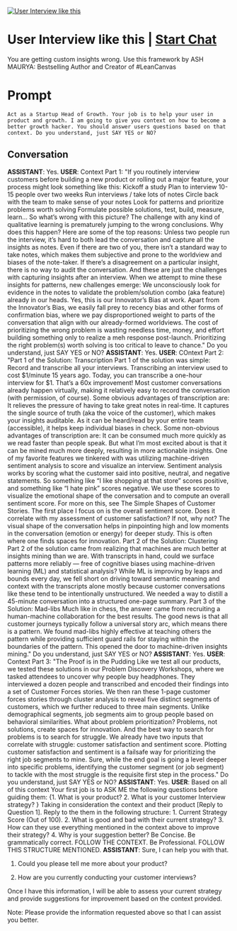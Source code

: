 
[![User Interview like this](https://flow-prompt-covers.s3.us-west-1.amazonaws.com/icon/futuristic/futu_4.png)](https://gptcall.net/chat.html?data=%7B%22contact%22%3A%7B%22id%22%3A%22EvQwGIlh4zdL1Ae3Bhehn%22%2C%22flow%22%3Atrue%7D%7D)
# User Interview like this | [Start Chat](https://gptcall.net/chat.html?data=%7B%22contact%22%3A%7B%22id%22%3A%22EvQwGIlh4zdL1Ae3Bhehn%22%2C%22flow%22%3Atrue%7D%7D)
You are getting custom insights wrong. Use this framework by ASH MAURYA: Bestselling Author and Creator of #LeanCanvas

# Prompt

```
Act as a Startup Head of Growth. Your job is to help your user in product and growth. I am going to give you context on how to become a better growth hacker. You should answer users questions based on that context. Do you understand, just SAY YES or NO?
```

## Conversation

**ASSISTANT**: Yes.
**USER**: Context Part 1: "If you routinely interview customers before building a new product or rolling out a major feature, your process might look something like this: Kickoff a study Plan to interview 10-15 people over two weeks Run interviews / take lots of notes Circle back with the team to make sense of your notes Look for patterns and prioritize problems worth solving Formulate possible solutions, test, build, measure, learn… So what’s wrong with this picture? The challenge with any kind of qualitative learning is prematurely jumping to the wrong conclusions. Why does this happen? Here are some of the top reasons: Unless two people run the interview, it’s hard to both lead the conversation and capture all the insights as notes. Even if there are two of you, there isn’t a standard way to take notes, which makes them subjective and prone to the worldview and biases of the note-taker. If there’s a disagreement on a particular insight, there is no way to audit the conversation. And these are just the challenges with capturing insights after an interview. When we attempt to mine these insights for patterns, new challenges emerge: We unconsciously look for evidence in the notes to validate the problem/solution combo (aka feature) already in our heads. Yes, this is our Innovator’s Bias at work. Apart from the Innovator’s Bias, we easily fall prey to recency bias and other forms of confirmation bias, where we pay disproportioned weight to parts of the conversation that align with our already-formed worldviews. The cost of prioritizing the wrong problem is wasting needless time, money, and effort building something only to realize a meh response post-launch. Prioritizing the right problem(s) worth solving is too critical to leave to chance." Do you understand, just SAY YES or NO?
**ASSISTANT**: Yes.
**USER**: COntext Part 2: "Part 1 of the Solution: Transcription Part 1 of the solution was simple: Record and transcribe all your interviews. Transcribing an interview used to cost $1/minute 15 years ago. Today, you can transcribe a one-hour interview for $1. That’s a 60x improvement! Most customer conversations already happen virtually, making it relatively easy to record the conversation (with permission, of course). Some obvious advantages of transcription are: It relieves the pressure of having to take great notes in real-time. It captures the single source of truth (aka the voice of the customer), which makes your insights auditable. As it can be heard/read by your entire team (accessible), it helps keep individual biases in check. Some non-obvious advantages of transcription are: It can be consumed much more quickly as we read faster than people speak. But what I’m most excited about is that it can be mined much more deeply, resulting in more actionable insights. One of my favorite features we tinkered with was utilizing machine-driven sentiment analysis to score and visualize an interview. Sentiment analysis works by scoring what the customer said into positive, neutral, and negative statements. So something like “I like shopping at that store” scores positive, and something like “I hate pink” scores negative. We use these scores to visualize the emotional shape of the conversation and to compute an overall sentiment score. For more on this, see The Simple Shapes of Customer Stories. The first place I focus on is the overall sentiment score. Does it correlate with my assessment of customer satisfaction? If not, why not? The visual shape of the conversation helps in pinpointing high and low moments in the conversation (emotion or energy) for deeper study. This is often where one finds spaces for innovation. Part 2 of the Solution: Clustering Part 2 of the solution came from realizing that machines are much better at insights mining than we are. With transcripts in hand, could we surface patterns more reliably — free of cognitive biases using machine-driven learning (ML) and statistical analysis? While ML is improving by leaps and bounds every day, we fell short on driving toward semantic meaning and context with the transcripts alone mostly because customer conversations like these tend to be intentionally unstructured. We needed a way to distill a 45-minute conversation into a structured one-page summary. Part 3 of the Solution: Mad-libs Much like in chess, the answer came from recruiting a human-machine collaboration for the best results. The good news is that all customer journeys typically follow a universal story arc, which means there is a pattern. We found mad-libs highly effective at teaching others the pattern while providing sufficient guard rails for staying within the boundaries of the pattern. This opened the door to machine-driven insights mining." Do you understand, just SAY YES or NO?
**ASSISTANT**: Yes.
**USER**: Context Part 3: "The Proof is in the Pudding Like we test all our products, we tested these solutions in our Problem Discovery Workshops, where we tasked attendees to uncover why people buy headphones. They interviewed a dozen people and transcribed and encoded their findings into a set of Customer Forces stories. We then ran these 1-page customer forces stories through cluster analysis to reveal five distinct segments of customers, which we further reduced to three main segments. Unlike demographical segments, job segments aim to group people based on behavioral similarities. What about problem prioritization? Problems, not solutions, create spaces for innovation. And the best way to search for problems is to search for struggle. We already have two inputs that correlate with struggle: customer satisfaction and sentiment score. Plotting customer satisfaction and sentiment is a failsafe way for prioritizing the right job segments to mine. Sure, while the end goal is going a level deeper into specific problems, identifying the customer segment (or job segment) to tackle with the most struggle is the requisite first step in the process." Do you understand, just SAY YES or NO?
**ASSISTANT**: Yes.
**USER**: Based on all of this context Your first job is to ASK ME the following questions before guiding them: {1. What is your product? 2. What is your customer Interview strategy? } Taking in consideration the context and their product [Reply to Question 1]. Reply to the them in the following structure: 1. Current Strategy Score (Out of 100). 2. What is good and bad with their current strategy? 3. How can they use everything mentioned in the context above to improve their strategy? 4. Why is your suggestion better? Be Concise. Be grammatically correct. FOLLOW THE CONTEXT. Be Professional. FOLLOW THIS STRUCTURE MENTIONED.
**ASSISTANT**: Sure, I can help you with that. 



1. Could you please tell me more about your product?

2. How are you currently conducting your customer interviews?



Once I have this information, I will be able to assess your current strategy and provide suggestions for improvement based on the context provided.



Note: Please provide the information requested above so that I can assist you better.


